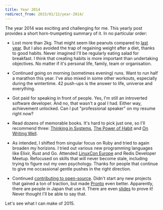 ```yaml
---
title: Year 2014
redirect_from: 2015/01/12/year-2014/
---
```


The year 2014 was exciting and challenging for me. This yearly post provides a short horn-trumpeting summary of it. In no particular order:

* Lost more than 2kg. That might seem like peanuts compared to [last year](/2014/01/01/year-2013/). But I also avoided the trap of regaining weight after a diet, thanks to good habits. Never imagined I'll be regularly eating salad for breakfast. I think that creating habits is more important than undertaking objectives. No matter if it's personal life, family, team or organisation.

* Continued going on morning (sometimes evening) runs. Want to run half a marathon this year. I've also mixed in some other workouts, especially during the wintertime. 42 push-ups is the answer to life, universe and everything.

* Got paid for speaking in front of people. Yes, I'm still an introverted software developer. And no, that wasn't a goal I had. Either way, achievement unlocked. Can I put "professional speaker" on my resume right now?

* Read dozens of memorable books. It's hard to pick just one, so I'll recommend three: [Thinking in Systems](https://www.goodreads.com/book/show/3828902-thinking-in-systems), [The Power of Habit](https://www.goodreads.com/book/show/12609433-the-power-of-habit) and [On Writing Well](https://www.goodreads.com/book/show/53343.On_Writing_Well).

* As intended, I shifted from singular focus on Ruby and tried to again broaden my horizons. I tried out various new programming languages like Elixir, Rust and Go. Attended [LinuxCon Europe](http://events.linuxfoundation.org/events/linuxcon-europe) and Redis Developer Meetup. Refocused on skills that will never become stale, including trying to figure out my own psychology. Thanks for people that continue to give me occassional gentle pushes in the right direction.

* Continued [contributing to open-source](//github.com/mmozuras). Didn't start any new projects that gained a ton of traction, but made [Pronto](//github.com/mmozuras/pronto) even better. Apparently, there are people in Japan that use it. There are even [slides](https://speakerdeck.com/willnet/continuous-static-program-analysis) to prove it! Never thought I'll be able to say that.

Let's see what I can make of 2015.
